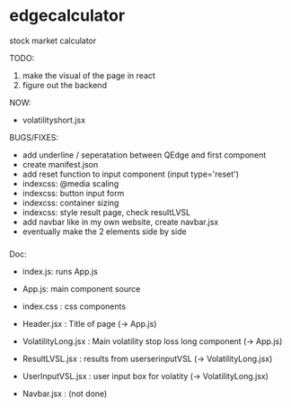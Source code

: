 # edgecalculator
stock market calculator


TODO:
1) make the visual of the page in react
2) figure out the backend 


NOW:
- volatilityshort.jsx

BUGS/FIXES:
- add underline / seperatation between QEdge and first component
- create manifest.json 
- add reset function to input component (input type='reset')
- indexcss: @media scaling
- indexcss: button input form
- indexcss: container sizing
- indexcss: style result page, check resultLVSL
- add navbar like in my own website, create navbar.jsx
- eventually make the 2 elements side by side

###
Doc:

- index.js: runs App.js
- App.js: main component source
- index.css : css components
- Header.jsx : Title of page (-> App.js)
- VolatilityLong.jsx : Main volatility stop loss long component (-> App.js)
- ResultLVSL.jsx : results from userserinputVSL (-> VolatilityLong.jsx)
- UserInputVSL.jsx : user input box for volatity (-> VolatilityLong.jsx)

- Navbar.jsx : (not done)